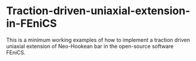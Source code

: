 # Traction-driven-uniaxial-extension-in-FEniCS
This is a minimum working examples of how to implement a traction driven uniaxial extension of Neo-Hookean bar in the open-source software FEniCS.
